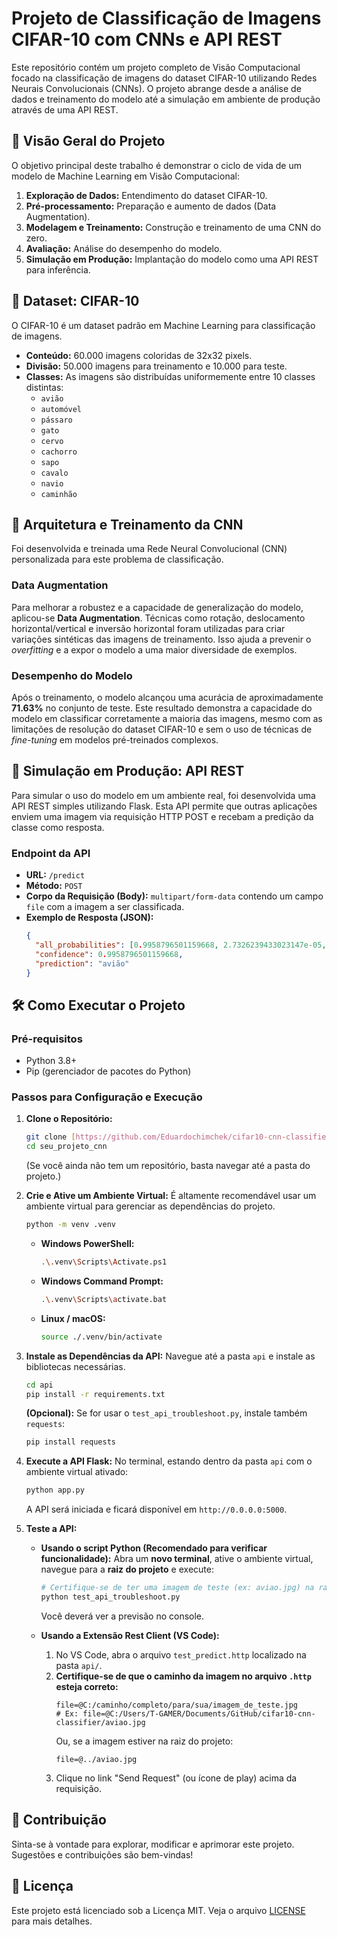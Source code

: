 # Projeto de Classificação de Imagens CIFAR-10 com CNNs e API REST

Este repositório contém um projeto completo de Visão Computacional focado na classificação de imagens do dataset CIFAR-10 utilizando Redes Neurais Convolucionais (CNNs). O projeto abrange desde a análise de dados e treinamento do modelo até a simulação em ambiente de produção através de uma API REST.

## 🌟 Visão Geral do Projeto

O objetivo principal deste trabalho é demonstrar o ciclo de vida de um modelo de Machine Learning em Visão Computacional:

1.  **Exploração de Dados:** Entendimento do dataset CIFAR-10.
2.  **Pré-processamento:** Preparação e aumento de dados (Data Augmentation).
3.  **Modelagem e Treinamento:** Construção e treinamento de uma CNN do zero.
4.  **Avaliação:** Análise do desempenho do modelo.
5.  **Simulação em Produção:** Implantação do modelo como uma API REST para inferência.

## 💾 Dataset: CIFAR-10

O CIFAR-10 é um dataset padrão em Machine Learning para classificação de imagens.

* **Conteúdo:** 60.000 imagens coloridas de 32x32 pixels.
* **Divisão:** 50.000 imagens para treinamento e 10.000 para teste.
* **Classes:** As imagens são distribuídas uniformemente entre 10 classes distintas:
    * `avião`
    * `automóvel`
    * `pássaro`
    * `gato`
    * `cervo`
    * `cachorro`
    * `sapo`
    * `cavalo`
    * `navio`
    * `caminhão`

## 🧠 Arquitetura e Treinamento da CNN

Foi desenvolvida e treinada uma Rede Neural Convolucional (CNN) personalizada para este problema de classificação.

### Data Augmentation

Para melhorar a robustez e a capacidade de generalização do modelo, aplicou-se **Data Augmentation**. Técnicas como rotação, deslocamento horizontal/vertical e inversão horizontal foram utilizadas para criar variações sintéticas das imagens de treinamento. Isso ajuda a prevenir o *overfitting* e a expor o modelo a uma maior diversidade de exemplos.

### Desempenho do Modelo

Após o treinamento, o modelo alcançou uma acurácia de aproximadamente **71.63%** no conjunto de teste. Este resultado demonstra a capacidade do modelo em classificar corretamente a maioria das imagens, mesmo com as limitações de resolução do dataset CIFAR-10 e sem o uso de técnicas de *fine-tuning* em modelos pré-treinados complexos.

## 🚀 Simulação em Produção: API REST

Para simular o uso do modelo em um ambiente real, foi desenvolvida uma API REST simples utilizando Flask. Esta API permite que outras aplicações enviem uma imagem via requisição HTTP POST e recebam a predição da classe como resposta.

### Endpoint da API

* **URL:** `/predict`
* **Método:** `POST`
* **Corpo da Requisição (Body):** `multipart/form-data` contendo um campo `file` com a imagem a ser classificada.
* **Exemplo de Resposta (JSON):**
    ```json
    {
      "all_probabilities": [0.9958796501159668, 2.7326239433023147e-05, ..., 1.3534101526602171e-05],
      "confidence": 0.9958796501159668,
      "prediction": "avião"
    }
    ```

## 🛠️ Como Executar o Projeto

### Pré-requisitos

* Python 3.8+
* Pip (gerenciador de pacotes do Python)

### Passos para Configuração e Execução

1.  **Clone o Repositório:**
    ```bash
    git clone [https://github.com/Eduardochimchek/cifar10-cnn-classifier.git](https://github.com/Eduardochimchek/cifar10-cnn-classifier.git)
    cd seu_projeto_cnn
    ```
    (Se você ainda não tem um repositório, basta navegar até a pasta do projeto.)

2.  **Crie e Ative um Ambiente Virtual:**
    É altamente recomendável usar um ambiente virtual para gerenciar as dependências do projeto.
    ```bash
    python -m venv .venv
    ```
    * **Windows PowerShell:**
        ```bash
        .\.venv\Scripts\Activate.ps1
        ```
    * **Windows Command Prompt:**
        ```bash
        .\.venv\Scripts\activate.bat
        ```
    * **Linux / macOS:**
        ```bash
        source ./.venv/bin/activate
        ```

3.  **Instale as Dependências da API:**
    Navegue até a pasta `api` e instale as bibliotecas necessárias.
    ```bash
    cd api
    pip install -r requirements.txt
    ```
    **(Opcional):** Se for usar o `test_api_troubleshoot.py`, instale também `requests`:
    ```bash
    pip install requests
    ```

4.  **Execute a API Flask:**
    No terminal, estando dentro da pasta `api` com o ambiente virtual ativado:
    ```bash
    python app.py
    ```
    A API será iniciada e ficará disponível em `http://0.0.0.0:5000`.

5.  **Teste a API:**

    * **Usando o script Python (Recomendado para verificar funcionalidade):**
        Abra um **novo terminal**, ative o ambiente virtual, navegue para a **raiz do projeto** e execute:
        ```bash
        # Certifique-se de ter uma imagem de teste (ex: aviao.jpg) na raiz do projeto.
        python test_api_troubleshoot.py
        ```
        Você deverá ver a previsão no console.

    * **Usando a Extensão Rest Client (VS Code):**
        1.  No VS Code, abra o arquivo `test_predict.http` localizado na pasta `api/`.
        2.  **Certifique-se de que o caminho da imagem no arquivo `.http` esteja correto:**
            ```http
            file=@C:/caminho/completo/para/sua/imagem_de_teste.jpg
            # Ex: file=@C:/Users/T-GAMER/Documents/GitHub/cifar10-cnn-classifier/aviao.jpg
            ```
            Ou, se a imagem estiver na raiz do projeto:
            ```http
            file=@../aviao.jpg
            ```
        3.  Clique no link "Send Request" (ou ícone de play) acima da requisição.

## 🤝 Contribuição

Sinta-se à vontade para explorar, modificar e aprimorar este projeto. Sugestões e contribuições são bem-vindas!

## 📄 Licença

Este projeto está licenciado sob a Licença MIT. Veja o arquivo [LICENSE](LICENSE) para mais detalhes.